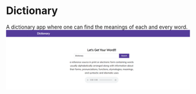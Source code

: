 # Dictionary
A dictionary app where one can find the meanings of each and every word.
![preview](preview.png)
